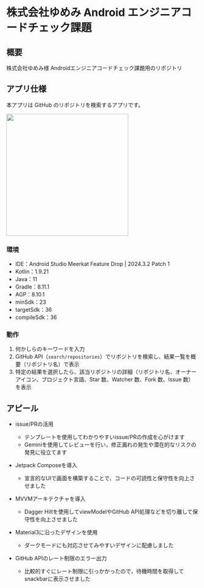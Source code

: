 # 株式会社ゆめみ Android エンジニアコードチェック課題

## 概要

株式会社ゆめみ様 Androidエンジニアコードチェック課題用のリポジトリ


## アプリ仕様

本アプリは GitHub のリポジトリを検索するアプリです。

<img src="docs/app.gif" width="320">

### 環境

- IDE：Android Studio Meerkat Feature Drop | 2024.3.2 Patch 1
- Kotlin：1.9.21
- Java：11
- Gradle：8.11.1
- AGP：8.10.1
- minSdk：23
- targetSdk：36
- compileSdk：36

### 動作

1. 何かしらのキーワードを入力
2. GitHub API（`search/repositories`）でリポジトリを検索し、結果一覧を概要（リポジトリ名）で表示
3. 特定の結果を選択したら、該当リポジトリの詳細（リポジトリ名、オーナーアイコン、プロジェクト言語、Star 数、Watcher 数、Fork 数、Issue 数）を表示

## アピール
<!-- 出来上がり次第，追記・整理していく -->

- issue/PRの活用
    - テンプレートを使用してわかりやすいissue/PRの作成を心がけます
    - Geminiを使用してレビューを行い，修正漏れの発生や潜在的なリスクの発見に役立てます

- Jetpack Composeを導入
    - 宣言的なUIで画面を構築することで、コードの可読性と保守性を向上させました

- MVVMアーキテクチャを導入
    - Dagger Hiltを使用してviewModelやGitHub API処理などを切り離して保守性を向上させました

- Material3に沿ったデザインを使用
    - ダークモードにも対応させてみやすいデザインに配慮しました

- GitHub APIのレート制限のエラー出力
    - 比較的すぐにレート制限に引っかかったので，待機時間を取得してsnackbarに表示させました
